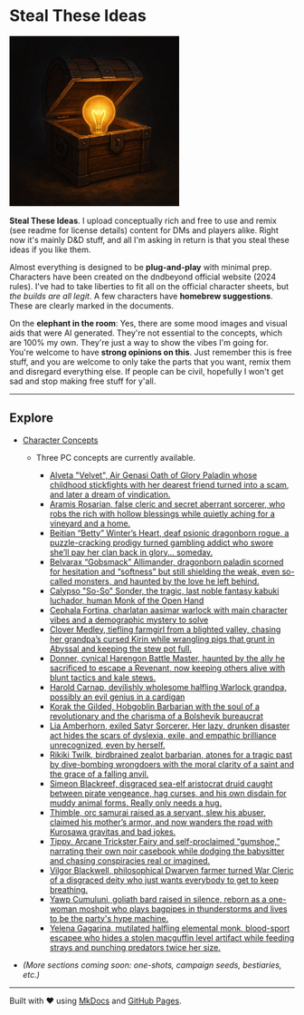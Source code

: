 # Steal These Ideas

<img src="assets/sti.png" alt="STI" width="300">

**Steal These Ideas**. I upload conceptually rich and free to use and remix (see readme for license details) content for DMs and players alike. Right now it's mainly D&D stuff, and all I'm asking in return is that you steal these ideas if you like them.

Almost everything is designed to be **plug-and-play** with minimal prep. Characters have been created on the dndbeyond official website (2024 rules). I've had to take liberties to fit all on the official character sheets, but *the builds are all legit*. A few characters have **homebrew suggestions**. These are clearly marked in the documents.

On the **elephant in the room**: Yes, there are some mood images and visual aids that were AI generated. They're not essential to the concepts, which are 100% my own. They're just a way to show the vibes I'm going for. You're welcome to have **strong opinions on this**. Just remember this is free stuff, and you are welcome to only take the parts that you want, remix them and disregard everything else. If people can be civil, hopefully I won't get sad and stop making free stuff for y'all.

---

## Explore

* [Character Concepts](character-concepts/)

  * Three PC concepts are currently available.

    * [Alveta "Velvet", Air Genasi Oath of Glory Paladin whose childhood stickfights with her dearest friend turned into a scam, and later a dream of vindication.](character_concepts/alveta-velvet)
	* [Aramis Rosarian, false cleric and secret aberrant sorcerer, who robs the rich with hollow blessings while quietly aching for a vineyard and a home.](character_concepts/aramis-rosarian)
	* [Beitian “Betty” Winter’s Heart, deaf psionic dragonborn rogue, a puzzle-cracking prodigy turned gambling addict who swore she’ll pay her clan back in glory... someday.](character_concepts/beitian-winters-heart)
	* [Belvarax “Gobsmack” Allimander, dragonborn paladin scorned for hesitation and “softness” but still shielding the weak, even so-called monsters, and haunted by the love he left behind.](character_concepts/belvarax-allimander)
	* [Calypso "So-So" Sonder, the tragic, last noble fantasy kabuki luchador, human Monk of the Open Hand](character_concepts/calypso-so-so-sonder)
    * [Cephala Fortina, charlatan aasimar warlock with main character vibes and a demographic mystery to solve](character_concepts/cephala-fortina)
	* [Clover Medley, tiefling farmgirl from a blighted valley, chasing her grandpa’s cursed Kirin while wrangling pigs that grunt in Abyssal and keeping the stew pot full.](character_concepts/clover-medley)
	* [Donner, cynical Harengon Battle Master, haunted by the ally he sacrificed to escape a Revenant, now keeping others alive with blunt tactics and kale stews.](character_concepts/donner)
	* [Harold Carnap, devilishly wholesome halfling Warlock grandpa, possibly an evil genius in a cardigan](character_concepts/harold-carnap)
	* [Korak the Gilded, Hobgoblin Barbarian with the soul of a revolutionary and the charisma of a Bolshevik bureaucrat](character_concepts/korak-the-gilded)
	* [Lia Amberhorn, exiled Satyr Sorcerer. Her lazy, drunken disaster act hides the scars of dyslexia, exile, and empathic brilliance unrecognized, even by herself.](character_concepts/lia-amberhorn)
	* [Rikiki Twilk, birdbrained zealot barbarian, atones for a tragic past by dive-bombing wrongdoers with the moral clarity of a saint and the grace of a falling anvil.](character_concepts/rikiki-twilk)
	* [Simeon Blackreef, disgraced sea-elf aristocrat druid caught between pirate vengeance, hag curses, and his own disdain for muddy animal forms. Really only needs a hug.](character_concepts/simeon-blackreef)
	* [Thimble, orc samurai raised as a servant, slew his abuser, claimed his mother’s armor, and now wanders the road with Kurosawa gravitas and bad jokes.](character_concepts/thimble)
	* [Tippy, Arcane Trickster Fairy and self-proclaimed “gumshoe,” narrating their own noir casebook while dodging the babysitter and chasing conspiracies real or imagined.](character_concepts/tippy)
	* [Vilgor Blackwell, philosophical Dwarven farmer turned War Cleric of a disgraced deity who just wants everybody to get to keep breathing.](character_concepts/vilgor-blackwell)
	* [Yawp Cumuluni, goliath bard raised in silence, reborn as a one-woman moshpit who plays bagpipes in thunderstorms and lives to be the party's hype machine.](character_concepts/yawp-cumuluni) 
	* [Yelena Gagarina, mutilated halfling elemental monk, blood-sport escapee who hides a stolen macguffin level artifact while feeding strays and punching predators twice her size.](character_concepts/yelena-gagarina)
* *(More sections coming soon: one-shots, campaign seeds, bestiaries, etc.)*

---

Built with ❤️ using [MkDocs](https://www.mkdocs.org) and [GitHub Pages](https://pages.github.com/).
